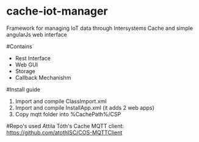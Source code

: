 # cache-iot-manager
Framework for managing IoT data through Intersystems Cache and simple angularJs web interface

#Contains
* Rest Interface
* Web GUI
* Storage
* Callback Mechanishm

#Install guide
1. Import and compile ClassImport.xml
2. Import and compile InstallApp.xml (it adds 2 web apps)
3. Copy mqtt folder into %CachePath%/CSP

#Repo's used
Attila Tóth's Cache MQTT client:
https://github.com/atothISC/COS-MQTTClient

